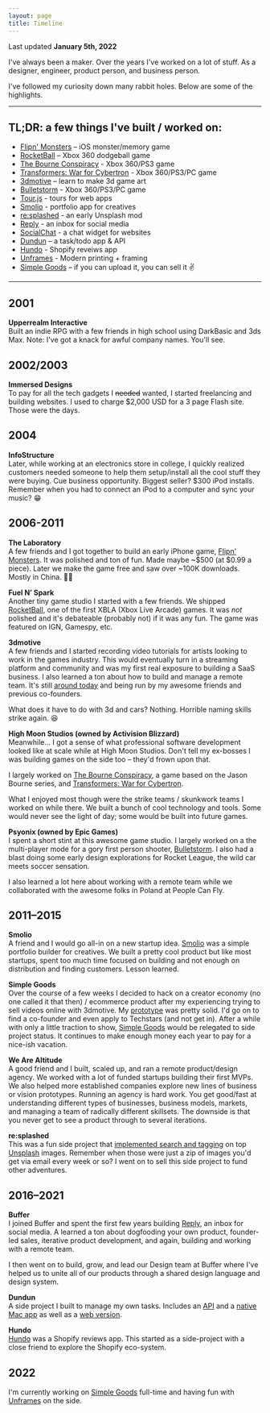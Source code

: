 ```yaml
---
layout: page
title: Timeline
---
```


Last updated **January 5th, 2022**

I've always been a maker. Over the years I've worked on a lot of stuff. As a designer, engineer, product person, and business person.

I've followed my curiosity down many rabbit holes. Below are some of the highlights.

---

## TL;DR: a few things I've built / worked on:

- [Flipn' Monsters](https://www.youtube.com/watch?v=bUuI1OJ27oE) – iOS monster/memory game
- [RocketBall](https://www.youtube.com/watch?v=MCRBygTU2NE) – Xbox 360 dodgeball game
- [The Bourne Conspiracy](https://youtu.be/TT7Gn5bGnkk) - Xbox 360/PS3 game
- [Transformers: War for Cybertron](https://youtu.be/QFZrL0x63c8) - Xbox 360/PS3/PC game
- [3dmotive](https://3dmotive.com) – learn to make 3d game art
- [Bulletstorm](https://youtu.be/K8F8-tVPMB4) - Xbox 360/PS3/PC game
- [Tour.js](https://github.com/twanlass/tour.js) - tours for web apps
- [Smolio](https://youtu.be/npCZNkPLOpc) - portfolio app for creatives
- [re:splashed](https://tdub.co/blog/building-resplashed) - an early Unsplash mod
- [Reply](http://web.archive.org/web/20190108235610/https://buffer.com/reply/) - an inbox for social media
- [SocialChat](https://www.producthunt.com/posts/socialchat-by-buffer) - a chat widget for websites
- [Dundun](https://github.com/twanlass/dundun) – a task/todo app & API
- [Hundo](https://usehundo.com/) - Shopify reveiws app
- [Unframes](https://unfram.es/) - Modern printing + framing
- [Simple Goods](https://simplegoods.co) – if you can upload it, you can sell it ✌️

---

## 2001
**Upperrealm Interactive**<br>
Built an indie RPG with a few friends in high school using DarkBasic and 3ds Max. Note: I've got a knack for awful company names. You'll see.

## 2002/2003
**Immersed Designs**<br>
To pay for all the tech gadgets I ~~needed~~ wanted, I started freelancing and building websites. I used to charge $2,000 USD for a 3 page Flash site. Those were the days.

## 2004
**InfoStructure**<br>
Later, while working at an electronics store in college, I quickly realized customers needed someone to help them setup/install all the cool stuff they were buying. Cue business opportunity. Biggest seller? $300 iPod installs. Remember when you had to connect an iPod to a computer and sync your music? 😁

## 2006-2011
**The Laboratory**<br>
A few friends and I got together to build an early iPhone game, [Flipn' Monsters](https://www.youtube.com/watch?v=bUuI1OJ27oE). It was polished and ton of fun. Made maybe ~$500 (at $0.99 a piece). Later we make the game free and saw over ~100K downloads. Mostly in China. 🤷‍♂️

**Fuel N’ Spark**<br>
Another tiny game studio I started with a few friends. We shipped [RocketBall](https://www.youtube.com/watch?v=MCRBygTU2NE), one of the first XBLA (Xbox Live Arcade) games. It was _not_ polished and it's debateable (probably not) if it was any fun. The game was featured on IGN, Gamespy, etc.

**3dmotive**<br>
A few friends and I started recording video tutorials for artists looking to work in the games industry. This would eventually turn in a streaming platform and community and was my first real exposure to building a SaaS business. I also learned a ton about how to build and manage a remote team. It's still [around today](https://3dmotive.com/) and being run by my awesome friends and previous co-founders.

What does it have to do with 3d and cars? Nothing. Horrible naming skills strike again. 😆

**High Moon Studios (owned by Activision Blizzard)**<br>
Meanwhile... I got a sense of what professional software development looked like at scale while at High Moon Studios. Don't tell my ex-bosses I was building games on the side too – they'd frown upon that.

I largely worked on [The Bourne Conspiracy](https://youtu.be/TT7Gn5bGnkk), a game based on the Jason Bourne series, and [Transformers: War for Cybertron](https://youtu.be/QFZrL0x63c8).

What I enjoyed most though were the strike teams / skunkwork teams I worked on while there. We built a bunch of cool technology and tools. Some would never see the light of day; some would be built into future games.

**Psyonix (owned by Epic Games)**<br>
I spent a short stint at this awesome game studio. I largely worked on a the multi-player mode for a gory first person shooter, [Bulletstorm](https://youtu.be/K8F8-tVPMB4). I also had a blast doing some early design explorations for Rocket League, the wild car meets soccer sensation.

I also learned a lot here about working with a remote team while we collaborated with the awesome folks in Poland at People Can Fly.

## 2011–2015
**Smolio**<br>
A friend and I would go all-in on a new startup idea. [Smolio](https://youtu.be/npCZNkPLOpc) was a simple portfolio builder for creatives. We built a pretty cool product but like most startups, spent too much time focused on building and not enough on distribution and finding customers. Lesson learned.

**Simple Goods**<br>
Over the course of a few weeks I decided to hack on a creator economy (no one called it that then) / ecommerce product after my experiencing trying to sell videos online with 3dmotive. My [prototype](https://youtu.be/k8ABxhFvhiY) was pretty solid. I'd go on to find a co-founder and even apply to Techstars (and not get in). After a while with only a little traction to show, [Simple Goods](https://simplegoods.co/) would be relegated to side project status. It continues to make enough money each year to pay for a nice-ish vacation.

**We Are Altitude**<br>
A good friend and I built, scaled up, and ran a remote product/design agency. We worked with a lot of funded startups building their first MVPs. We also helped more established companies explore new lines of business or vision prototypes. Running an agency is hard work. You get good/fast at understanding different types of businesses, business models, markets, and managing a team of radically different skillsets. The downside is that you never get to see a product through to several iterations.

**re:splashed**<br>
This was a fun side project that [implemented search and tagging](https://tdub.co/blog/building-resplashed) on top [Unsplash](https://unsplash.com/) images. Remember when those were just a zip of images you'd get via email every week or so? I went on to sell this side project to fund other adventures.

## 2016–2021
**Buffer**<br>
I joined Buffer and spent the first few years building [Reply](http://web.archive.org/web/20190108235610/https://buffer.com/reply/), an inbox for social media. A learned a ton about dogfooding your own product, founder-led sales, iterative product development, and again, building and working with a remote team.

I then went on to build, grow, and lead our Design team at Buffer where I've helped us to unite all of our products through a shared design language and design system.

**Dundun**<br>
A side project I built to manage my own tasks. Includes an [API](https://github.com/twanlass/dundun-api) and a [native Mac app](https://github.com/twanlass/dundun) as well as a [web version](https://getdundun.com/signup).

**Hundo**<br>
[Hundo](https://usehundo.com/) was a Shopify reviews app. This started as a side-project with a close friend to explore the Shopify eco-system.

## 2022

I'm currently working on [Simple Goods](https://simplegoods.co) full-time and having fun with [Unframes](https://unfram.es) on the side. 